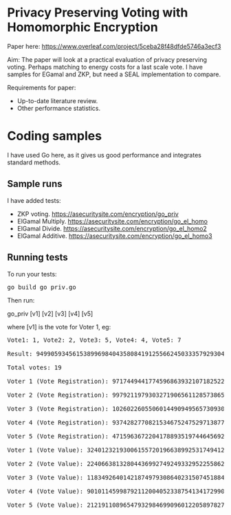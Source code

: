 # Privacy Preserving Voting with Homomorphic Encryption

Paper here: https://www.overleaf.com/project/5ceba28f48dfde5746a3ecf3

Aim: The paper will look at a practical evaluation of privacy preserving voting. Perhaps matching to energy costs for a last scale vote. I have samples for EGamal and ZKP, but need a SEAL implementation to compare.

Requirements for paper:

* Up-to-date literature review.
* Other performance statistics.

# Coding samples
I have used Go here, as it gives us good performance and integrates standard methods.

## Sample runs

I have added tests:

* ZKP voting. https://asecuritysite.com/encryption/go_priv
* ElGamal Multiply. https://asecuritysite.com/encryption/go_el_homo
* ElGamal Divide. https://asecuritysite.com/encryption/go_el_homo2 
* ElGamal Additive. https://asecuritysite.com/encryption/go_el_homo3

## Running tests
To run your tests:

<pre>
go build go_priv.go
</pre>

Then run:

go_priv [v1] [v2] [v3] [v4] [v5]

where [v1] is the vote for Voter 1, eg:

<pre>
Vote1: 1, Vote2: 2, Vote3: 5, Vote4: 4, Vote5: 7

Result: 9499059345615389969840435808419125566245033357929304072344622690626502412542421684367703931302105397849390388675957378812140288740537857002835713186278293

Total votes: 19

Voter 1 (Vote Registration): 9717449441774596863932107182522723015293019558573861235057183453449918138887484006291371511239749270767730899934430122393332033312936519989621006232074095

Voter 2 (Vote Registration): 9979211979303271906561128573865484289840376149275844120064408657002526626214797587891497218571132555435308773667814984558530219287171718477448831292894276

Voter 3 (Vote Registration): 10260226055060144909495657309307620665975071716357821511668071773900528485759688558486229480267259436593234659383692953025154725723321456089371862729851636

Voter 4 (Vote Registration): 9374282770821534675247529713877083124189697278016496283445307756495925999913081637387484809415414806767669261226720017163156578480783405351792775885639485

Voter 5 (Vote Registration): 4715963672204178893519744645692315549756487065582594365925661689297962812692255475841524311321805156191081950992986134375414091134136796396861607730531987

Voter 1 (Vote Value): 32401232193006155720196638992531749412084427625631678775764791290303067299038470925303292706484585376785616471016503624166807297868000818159189905703742127006021153078333400603184740396745033006868636123575476150574731231178751789899302048597281566920155032719238246134742893881885934332176587099252458401520

Voter 2 (Vote Value): 22406638132804436992749249332952255862162414944274300242628892974896078442234146704784479269219657506758579636670217945256674939338444271409977122656492124652882892514131096981560147734302688011165533810813487451674675199550957033283366017521668531453196706310725822481137764122042248446613834059798769842615

Voter 3 (Vote Value): 11834926401421874979308640231507451884942087416483011363111684342351525054363986593712103415883169303927633242165502268430163354878431359401053897301322619263682111064193604401114412618063533264047238753072165283347737047811644373914381304774348253452543539995578870900232732281890514453274058217545113710666

Voter 4 (Vote Value): 9010114599879211200405233875413417299014138956847221705372417222243449960878258128009741739156673077210332638713398209172206282380236417865418977282905859379831673974563957671842162376097005309032662153452734661963752442476145490385627496849733054419140843839444313342637419185836216665660748272509770080480

Voter 5 (Vote Value): 21219110896547932984699096012205897827178091285359326237468919338515016060660237484642042927251805611756927000698809651784889873791932282484359734714554873875258800569641390232193260619426197901273988198800139619942591866665242425682016857024332330895501275000000583742729422468884919102219079592569480126060
</pre>


